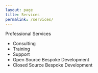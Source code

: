 ```yaml
---
layout: page
title: Services
permalink: /services/
---
```


Professional Services

* Consulting
* Training
* Support
* Open Source Bespoke Development
* Closed Source Bespoke Development
